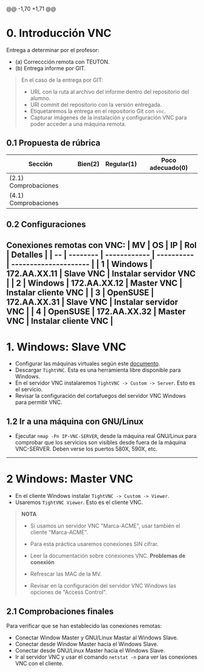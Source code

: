 @@ -1,70 +1,71 @@
# 0. Introducción VNC
Entrega a determinar por el profesor:
* (a) Correccción remota con TEUTON.
* (b) Entrega informe por GIT.
> En el caso de la entrega por GIT:
> * URL con la ruta al archivo del informe dentro del repositorio del alumno.
> * URl commit del repositorio con la versión entregada.
> * Etiquetaremos la entrega en el repositorio Git con `vnc`.
> * Capturar imágenes de la instalación y configuración VNC para poder acceder a una máquina remota.
## 0.1 Propuesta de rúbrica
| Sección | Bien(2) | Regular(1) | Poco adecuado(0) |
| ------- | ------- | ---------- | ---------------- |
| (2.1) Comprobaciones ||||
| (4.1) Comprobaciones ||| |
## 0.2 Configuraciones
Conexiones remotas con VNC:
| MV | OS       | IP           | Rol        | Detalles              |
| -- | -------- | ------------ | ---------- | --------------------- |
|  1 | Windows  | 172.AA.XX.11 | Slave VNC  | Instalar servidor VNC |
|  2 | Windows  | 172.AA.XX.12 | Master VNC | Instalar cliente VNC  |
|  3 | OpenSUSE | 172.AA.XX.31 | Slave VNC  | Instalar servidor VNC |
|  4 | OpenSUSE | 172.AA.XX.32 | Master VNC | Instalar cliente VNC  |
---
# 1. Windows: Slave VNC
* Configurar las máquinas virtuales según este [documento](../../global/configuracion/).
* Descargar `TightVNC`. Esta es una herramienta libre disponible para Windows.
* En el servidor VNC instalaremos `TightVNC -> Custom -> Server`. Esto es el servicio.
* Revisar la configuración del cortafuegos del servidor VNC Windows para permitir VNC.
## 1.2 Ir a una máquina con GNU/Linux
* Ejecutar `nmap -Pn IP-VNC-SERVER`, desde la máquina real GNU/Linux para comprobar
que los servicios son visibles desde fuera de la máquina VNC-SERVER. Deben verse los puertos 580X, 590X, etc.
---
# 2 Windows: Master VNC
* En el cliente Windows instalar `TightVNC -> Custom -> Viewer`.
* Usaremos `TightVNC Viewer`. Esto es el cliente VNC.
> **NOTA**
>
> * Si usamos un servidor VNC "Marca-ACME", usar también el cliente "Marca-ACME".
> * Para esta práctica usaremos conexiones SIN cifrar.
> * Leer la documentación sobre conexiones VNC.
> **Problemas de conexión**
>
> * Refrescar las MAC de la MV.
> * Revisar en la configuración del servidor VNC Windows las opciones de "Access Control".
## 2.1 Comprobaciones finales

Para verificar que se han establecido las conexiones remotas:
* Conectar Window Master y GNU/Linux Mastar al Windows Slave.
* Conectar desde Window Master hacia el Windows Slave.
* Conectar desde GNU/Linux Master hacia el Windows Slave.
* Ir al servidor VNC y usar el comando `netstat -n` para ver las conexiones VNC con el cliente.
